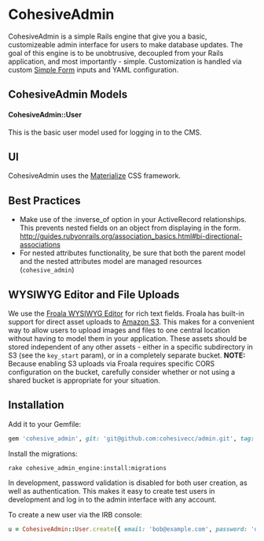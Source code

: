 # CohesiveAdmin

CohesiveAdmin is a simple Rails engine that give you a basic, customizeable admin interface for users to make database updates. The goal of this engine is to be unobtrusive, decoupled from your Rails application, and most importantly - simple. Customization is handled via custom [Simple Form](https://github.com/plataformatec/simple_form) inputs and YAML configuration.

## CohesiveAdmin Models
#### CohesiveAdmin::User
This is the basic user model used for logging in to the CMS.

## UI
CohesiveAdmin uses the [Materialize](http://materializecss.com/) CSS framework.


## Best Practices
  * Make use of the :inverse_of option in your ActiveRecord relationships. This prevents nested fields on an object from displaying in the form. http://guides.rubyonrails.org/association_basics.html#bi-directional-associations
  * For nested attributes functionality, be sure that both the parent model and the nested attributes model are managed resources (`cohesive_admin`)

## WYSIWYG Editor and File Uploads
We use the [Froala WYSIWYG Editor](https://www.froala.com/wysiwyg-editor) for rich text fields. Froala has built-in support for direct asset uploads to [Amazon S3](https://aws.amazon.com/s3/). This makes for a convenient way to allow users to upload images and files to one central location without having to model them in your application. These assets should be stored independent of any other assets - either in a specific subdirectory in S3 (see the `key_start` param), or in a completely separate bucket. **NOTE:** Because enabling S3 uploads via Froala requires specific CORS configuration on the bucket, carefully consider whether or not using a shared bucket is appropriate for your situation.


## Installation
Add it to your Gemfile:

```ruby
gem 'cohesive_admin', git: 'git@github.com:cohesivecc/admin.git', tag: "<specific tag number here>"
```

Install the migrations:

```console
rake cohesive_admin_engine:install:migrations
```

In development, password validation is disabled for both user creation, as well as authentication. This makes it easy to create test users in development and log in to the admin interface with any account.

To create a new user via the IRB console:

```ruby
u = CohesiveAdmin::User.create({ email: 'bob@example.com', password: 'doesNOTmatter', name: 'Admin User' })
```
